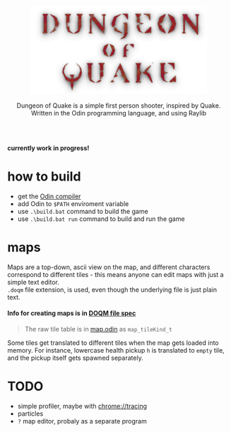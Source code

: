 <p align="center">
  <img src="/build/textures/dungeon_of_quake_logo.png" width="400">  
</p>

<p align="center">
  Dungeon of Quake is a simple first person shooter, inspired by Quake.
  </br>
  Written in the Odin programming language, and using Raylib
</p>
</br>
</br>

**currently work in progress!**

# how to build
- get the [Odin compiler](https://github.com/odin-lang/Odin)
- add Odin to `$PATH` enviroment variable
- use `.\build.bat` command to build the game  
- use `.\build.bat run` command to build and run the game  



# maps
Maps are a top-down, ascii view on the map, and different characters correspond to different
tiles - this means anyone can edit maps with just a simple text editor.  
`.doqm` file extension, is used, even though the underlying file is just plain text.
#### Info for creating maps is in [DOQM file spec](doqm_format_spec.md)  

> The raw tile table is in [map.odin](/doq/map.odin) as `map_tileKind_t`

Some tiles get translated to different tiles when the map gets loaded into memory. For instance, lowercase
health pickup `h` is translated to `empty` tile, and the pickup itself gets spawned separately.



# TODO
- simple profiler, maybe with [chrome://tracing](chrome://tracing)
- particles
- `?` map editor, probaly as a separate program
